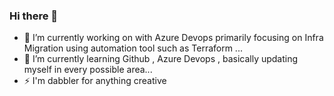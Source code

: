### Hi there 👋

- 🔭 I’m currently working on with Azure Devops primarily focusing on Infra Migration using automation tool such as Terraform ...
- 🌱 I’m currently learning Github ,  Azure Devops , basically updating myself  in every possible area...
- ⚡ I'm dabbler for anything creative 

